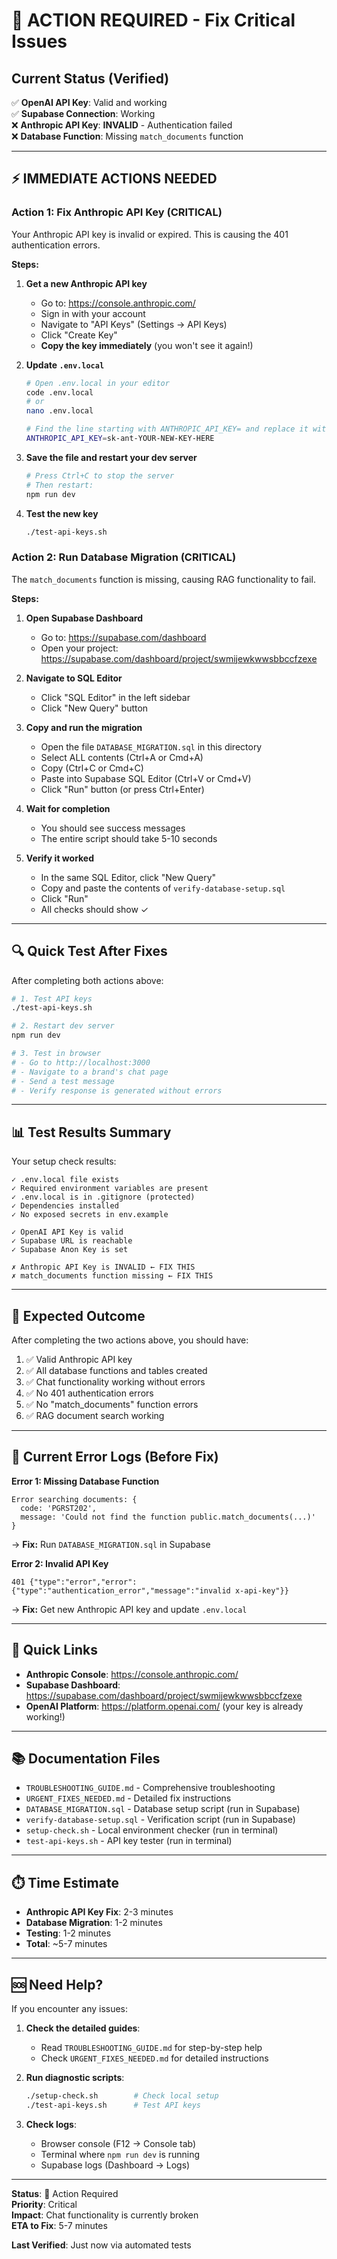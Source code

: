 # 🚨 ACTION REQUIRED - Fix Critical Issues

## Current Status (Verified)

✅ **OpenAI API Key**: Valid and working  
✅ **Supabase Connection**: Working  
❌ **Anthropic API Key**: **INVALID** - Authentication failed  
❌ **Database Function**: Missing `match_documents` function  

---

## ⚡ IMMEDIATE ACTIONS NEEDED

### Action 1: Fix Anthropic API Key (CRITICAL)

Your Anthropic API key is invalid or expired. This is causing the 401 authentication errors.

**Steps:**

1. **Get a new Anthropic API key**
   - Go to: https://console.anthropic.com/
   - Sign in with your account
   - Navigate to "API Keys" (Settings → API Keys)
   - Click "Create Key"
   - **Copy the key immediately** (you won't see it again!)

2. **Update `.env.local`**
   ```bash
   # Open .env.local in your editor
   code .env.local
   # or
   nano .env.local
   
   # Find the line starting with ANTHROPIC_API_KEY= and replace it with:
   ANTHROPIC_API_KEY=sk-ant-YOUR-NEW-KEY-HERE
   ```

3. **Save the file and restart your dev server**
   ```bash
   # Press Ctrl+C to stop the server
   # Then restart:
   npm run dev
   ```

4. **Test the new key**
   ```bash
   ./test-api-keys.sh
   ```

### Action 2: Run Database Migration (CRITICAL)

The `match_documents` function is missing, causing RAG functionality to fail.

**Steps:**

1. **Open Supabase Dashboard**
   - Go to: https://supabase.com/dashboard
   - Open your project: https://supabase.com/dashboard/project/swmijewkwwsbbccfzexe

2. **Navigate to SQL Editor**
   - Click "SQL Editor" in the left sidebar
   - Click "New Query" button

3. **Copy and run the migration**
   - Open the file `DATABASE_MIGRATION.sql` in this directory
   - Select ALL contents (Ctrl+A or Cmd+A)
   - Copy (Ctrl+C or Cmd+C)
   - Paste into Supabase SQL Editor (Ctrl+V or Cmd+V)
   - Click "Run" button (or press Ctrl+Enter)

4. **Wait for completion**
   - You should see success messages
   - The entire script should take 5-10 seconds

5. **Verify it worked**
   - In the same SQL Editor, click "New Query"
   - Copy and paste the contents of `verify-database-setup.sql`
   - Click "Run"
   - All checks should show ✓

---

## 🔍 Quick Test After Fixes

After completing both actions above:

```bash
# 1. Test API keys
./test-api-keys.sh

# 2. Restart dev server
npm run dev

# 3. Test in browser
# - Go to http://localhost:3000
# - Navigate to a brand's chat page
# - Send a test message
# - Verify response is generated without errors
```

---

## 📊 Test Results Summary

Your setup check results:

```
✓ .env.local file exists
✓ Required environment variables are present
✓ .env.local is in .gitignore (protected)
✓ Dependencies installed
✓ No exposed secrets in env.example

✓ OpenAI API Key is valid
✓ Supabase URL is reachable
✓ Supabase Anon Key is set

✗ Anthropic API Key is INVALID ← FIX THIS
✗ match_documents function missing ← FIX THIS
```

---

## 🎯 Expected Outcome

After completing the two actions above, you should have:

1. ✅ Valid Anthropic API key
2. ✅ All database functions and tables created
3. ✅ Chat functionality working without errors
4. ✅ No 401 authentication errors
5. ✅ No "match_documents" function errors
6. ✅ RAG document search working

---

## 📝 Current Error Logs (Before Fix)

**Error 1: Missing Database Function**
```
Error searching documents: {
  code: 'PGRST202',
  message: 'Could not find the function public.match_documents(...)'
}
```
→ **Fix:** Run `DATABASE_MIGRATION.sql` in Supabase

**Error 2: Invalid API Key**
```
401 {"type":"error","error":{"type":"authentication_error","message":"invalid x-api-key"}}
```
→ **Fix:** Get new Anthropic API key and update `.env.local`

---

## 🔗 Quick Links

- **Anthropic Console**: https://console.anthropic.com/
- **Supabase Dashboard**: https://supabase.com/dashboard/project/swmijewkwwsbbccfzexe
- **OpenAI Platform**: https://platform.openai.com/ (your key is already working!)

---

## 📚 Documentation Files

- `TROUBLESHOOTING_GUIDE.md` - Comprehensive troubleshooting
- `URGENT_FIXES_NEEDED.md` - Detailed fix instructions
- `DATABASE_MIGRATION.sql` - Database setup script (run in Supabase)
- `verify-database-setup.sql` - Verification script (run in Supabase)
- `setup-check.sh` - Local environment checker (run in terminal)
- `test-api-keys.sh` - API key tester (run in terminal)

---

## ⏱️ Time Estimate

- **Anthropic API Key Fix**: 2-3 minutes
- **Database Migration**: 1-2 minutes
- **Testing**: 1-2 minutes
- **Total**: ~5-7 minutes

---

## 🆘 Need Help?

If you encounter any issues:

1. **Check the detailed guides**:
   - Read `TROUBLESHOOTING_GUIDE.md` for step-by-step help
   - Check `URGENT_FIXES_NEEDED.md` for detailed instructions

2. **Run diagnostic scripts**:
   ```bash
   ./setup-check.sh        # Check local setup
   ./test-api-keys.sh      # Test API keys
   ```

3. **Check logs**:
   - Browser console (F12 → Console tab)
   - Terminal where `npm run dev` is running
   - Supabase logs (Dashboard → Logs)

---

**Status**: 🔴 Action Required  
**Priority**: Critical  
**Impact**: Chat functionality is currently broken  
**ETA to Fix**: 5-7 minutes  

**Last Verified**: Just now via automated tests

